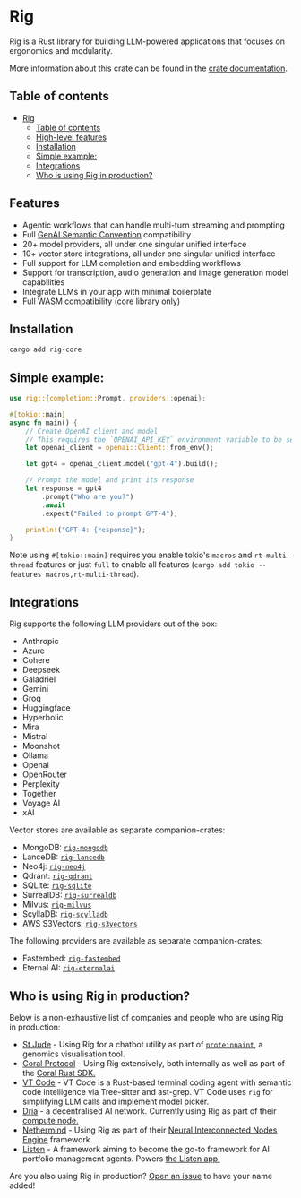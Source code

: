 # Rig
Rig is a Rust library for building LLM-powered applications that focuses on ergonomics and modularity.

More information about this crate can be found in the [crate documentation](https://docs/rig-core/latest/rig/).
## Table of contents

- [Rig](#rig)
  - [Table of contents](#table-of-contents)
  - [High-level features](#high-level-features)
  - [Installation](#installation)
  - [Simple example:](#simple-example)
  - [Integrations](#integrations)
  - [Who is using Rig in production?](#who-is-using-rig-in-production)

## Features
- Agentic workflows that can handle multi-turn streaming and prompting
- Full [GenAI Semantic Convention](https://opentelemetry.io/docs/specs/semconv/gen-ai/) compatibility
- 20+ model providers, all under one singular unified interface
- 10+ vector store integrations, all under one singular unified interface
- Full support for LLM completion and embedding workflows
- Support for transcription, audio generation and image generation model capabilities
- Integrate LLMs in your app with minimal boilerplate
- Full WASM compatibility (core library only)

## Installation
```bash
cargo add rig-core
```

## Simple example:
```rust
use rig::{completion::Prompt, providers::openai};

#[tokio::main]
async fn main() {
    // Create OpenAI client and model
    // This requires the `OPENAI_API_KEY` environment variable to be set.
    let openai_client = openai::Client::from_env();

    let gpt4 = openai_client.model("gpt-4").build();

    // Prompt the model and print its response
    let response = gpt4
        .prompt("Who are you?")
        .await
        .expect("Failed to prompt GPT-4");

    println!("GPT-4: {response}");
}
```
Note using `#[tokio::main]` requires you enable tokio's `macros` and `rt-multi-thread` features
or just `full` to enable all features (`cargo add tokio --features macros,rt-multi-thread`).

## Integrations
Rig supports the following LLM providers out of the box:

- Anthropic
- Azure
- Cohere
- Deepseek
- Galadriel
- Gemini
- Groq
- Huggingface
- Hyperbolic
- Mira
- Mistral
- Moonshot
- Ollama
- Openai
- OpenRouter
- Perplexity
- Together
- Voyage AI
- xAI

Vector stores are available as separate companion-crates:

- MongoDB: [`rig-mongodb`](https://github.com/0xPlaygrounds/rig/tree/main/rig-mongodb)
- LanceDB: [`rig-lancedb`](https://github.com/0xPlaygrounds/rig/tree/main/rig-lancedb)
- Neo4j: [`rig-neo4j`](https://github.com/0xPlaygrounds/rig/tree/main/rig-neo4j)
- Qdrant: [`rig-qdrant`](https://github.com/0xPlaygrounds/rig/tree/main/rig-qdrant)
- SQLite: [`rig-sqlite`](https://github.com/0xPlaygrounds/rig/tree/main/rig-sqlite)
- SurrealDB: [`rig-surrealdb`](https://github.com/0xPlaygrounds/rig/tree/main/rig-surrealdb)
- Milvus: [`rig-milvus`](https://github.com/0xPlaygrounds/rig/tree/main/rig-milvus)
- ScyllaDB: [`rig-scylladb`](https://github.com/0xPlaygrounds/rig/tree/main/rig-scylladb)
- AWS S3Vectors: [`rig-s3vectors`](https://github.com/0xPlaygrounds/rig/tree/main/rig-s3vectors)

The following providers are available as separate companion-crates:

- Fastembed: [`rig-fastembed`](https://github.com/0xPlaygrounds/rig/tree/main/rig-fastembed)
- Eternal AI: [`rig-eternalai`](https://github.com/0xPlaygrounds/rig/tree/main/rig-eternalai)

## Who is using Rig in production?
Below is a non-exhaustive list of companies and people who are using Rig in production:
- [St Jude](https://www.stjude.org/) - Using Rig for a chatbot utility as part of [`proteinpaint`](https://github.com/stjude/proteinpaint), a genomics visualisation tool.
- [Coral Protocol](https://www.coralprotocol.org/) - Using Rig extensively, both internally as well as part of the [Coral Rust SDK.](https://github.com/Coral-Protocol/coral-rs)
- [VT Code](https://github.com/vinhnx/vtcode) - VT Code is a Rust-based terminal coding agent with semantic code intelligence via Tree-sitter and ast-grep. VT Code uses `rig` for simplifying LLM calls and implement model picker.
- [Dria](https://dria.co/) - a decentralised AI network. Currently using Rig as part of their [compute node.](https://github.com/firstbatchxyz/dkn-compute-node)
- [Nethermind](https://www.nethermind.io/) - Using Rig as part of their [Neural Interconnected Nodes Engine](https://github.com/NethermindEth/nine) framework.
- [Listen](https://github.com/piotrostr/listen) - A framework aiming to become the go-to framework for AI portfolio management agents. Powers [the Listen app.](https://app.listen-rs.com/)

Are you also using Rig in production? [Open an issue](https://www.github.com/0xPlaygrounds/rig/issues) to have your name added!
